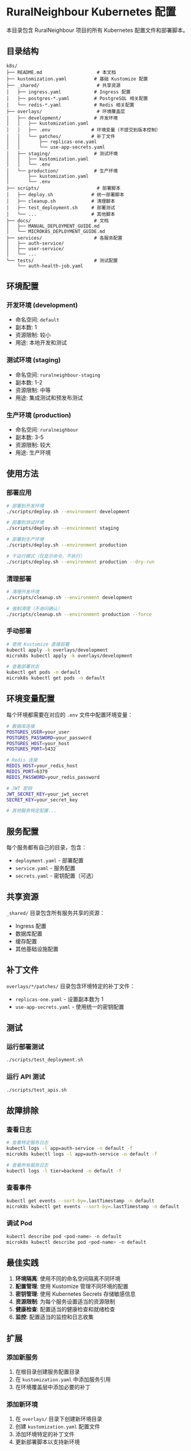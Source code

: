 # RuralNeighbour Kubernetes 配置

本目录包含 RuralNeighbour 项目的所有 Kubernetes 配置文件和部署脚本。

## 目录结构

```
k8s/
├── README.md                    # 本文档
├── kustomization.yaml          # 基础 Kustomize 配置
├── _shared/                     # 共享资源
│   ├── ingress.yaml            # Ingress 配置
│   ├── postgres-*.yaml         # PostgreSQL 相关配置
│   └── redis-*.yaml            # Redis 相关配置
├── overlays/                    # 环境覆盖层
│   ├── development/            # 开发环境
│   │   ├── kustomization.yaml
│   │   ├── .env               # 环境变量（不提交到版本控制）
│   │   └── patches/           # 补丁文件
│   │       ├── replicas-one.yaml
│   │       └── use-app-secrets.yaml
│   ├── staging/                # 测试环境
│   │   ├── kustomization.yaml
│   │   └── .env
│   └── production/             # 生产环境
│       ├── kustomization.yaml
│       └── .env
├── scripts/                     # 部署脚本
│   ├── deploy.sh              # 统一部署脚本
│   ├── cleanup.sh             # 清理脚本
│   ├── test_deployment.sh     # 部署测试
│   └── ...                    # 其他脚本
├── docs/                       # 文档
│   ├── MANUAL_DEPLOYMENT_GUIDE.md
│   └── MICROK8S_DEPLOYMENT_GUIDE.md
├── services/                   # 各服务配置
│   ├── auth-service/
│   ├── user-service/
│   └── ...
└── tests/                      # 测试配置
    └── auth-health-job.yaml
```

## 环境配置

### 开发环境 (development)

- 命名空间: `default`
- 副本数: 1
- 资源限制: 较小
- 用途: 本地开发和测试

### 测试环境 (staging)

- 命名空间: `ruralneighbour-staging`
- 副本数: 1-2
- 资源限制: 中等
- 用途: 集成测试和预发布测试

### 生产环境 (production)

- 命名空间: `ruralneighbour`
- 副本数: 3-5
- 资源限制: 较大
- 用途: 生产环境

## 使用方法

### 部署应用

```bash
# 部署到开发环境
./scripts/deploy.sh --environment development

# 部署到测试环境
./scripts/deploy.sh --environment staging

# 部署到生产环境
./scripts/deploy.sh --environment production

# 干运行模式（仅显示命令，不执行）
./scripts/deploy.sh --environment production --dry-run
```

### 清理部署

```bash
# 清理开发环境
./scripts/cleanup.sh --environment development

# 强制清理（不询问确认）
./scripts/cleanup.sh --environment production --force
```

### 手动部署

```bash
# 使用 Kustomize 直接部署
kubectl apply -k overlays/development
microk8s kubectl apply -k overlays/development

# 查看部署状态
kubectl get pods -n default
microk8s kubectl get pods -n default
```

## 环境变量配置

每个环境都需要在对应的 `.env` 文件中配置环境变量：

```bash
# 数据库连接
POSTGRES_USER=your_user
POSTGRES_PASSWORD=your_password
POSTGRES_HOST=your_host
POSTGRES_PORT=5432

# Redis 连接
REDIS_HOST=your_redis_host
REDIS_PORT=6379
REDIS_PASSWORD=your_redis_password

# JWT 密钥
JWT_SECRET_KEY=your_jwt_secret
SECRET_KEY=your_secret_key

# 其他服务特定配置...
```

## 服务配置

每个服务都有自己的目录，包含：

- `deployment.yaml` - 部署配置
- `service.yaml` - 服务配置
- `secrets.yaml` - 密钥配置（可选）

## 共享资源

`_shared/` 目录包含所有服务共享的资源：

- Ingress 配置
- 数据库配置
- 缓存配置
- 其他基础设施配置

## 补丁文件

`overlays/*/patches/` 目录包含环境特定的补丁文件：

- `replicas-one.yaml` - 设置副本数为 1
- `use-app-secrets.yaml` - 使用统一的密钥配置

## 测试

### 运行部署测试

```bash
./scripts/test_deployment.sh
```

### 运行 API 测试

```bash
./scripts/test_apis.sh
```

## 故障排除

### 查看日志

```bash
# 查看特定服务日志
kubectl logs -l app=auth-service -n default -f
microk8s kubectl logs -l app=auth-service -n default -f

# 查看所有服务日志
kubectl logs -l tier=backend -n default -f
```

### 查看事件

```bash
kubectl get events --sort-by=.lastTimestamp -n default
microk8s kubectl get events --sort-by=.lastTimestamp -n default
```

### 调试 Pod

```bash
kubectl describe pod <pod-name> -n default
microk8s kubectl describe pod <pod-name> -n default
```

## 最佳实践

1. **环境隔离**: 使用不同的命名空间隔离不同环境
2. **配置管理**: 使用 Kustomize 管理不同环境的配置
3. **密钥管理**: 使用 Kubernetes Secrets 存储敏感信息
4. **资源限制**: 为每个服务设置适当的资源限制
5. **健康检查**: 配置适当的健康检查和就绪检查
6. **监控**: 配置适当的监控和日志收集

## 扩展

### 添加新服务

1. 在根目录创建服务配置目录
2. 在 `kustomization.yaml` 中添加服务引用
3. 在环境覆盖层中添加必要的补丁

### 添加新环境

1. 在 `overlays/` 目录下创建新环境目录
2. 创建 `kustomization.yaml` 配置文件
3. 添加环境特定的补丁文件
4. 更新部署脚本以支持新环境






